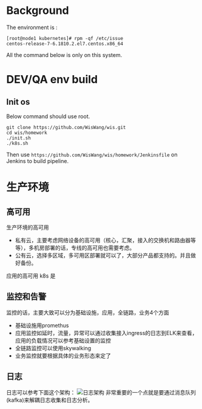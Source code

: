 # Background

The environment is :

```shell
[root@node1 kubernetes]# rpm -qf /etc/issue
centos-release-7-6.1810.2.el7.centos.x86_64
```

All the command below is only on this system.

# DEV/QA env build

## Init os

Below command should use root.

```shell
git clone https://github.com/WisWang/wis.git
cd wis/homework
./init.sh
./k8s.sh
```

Then use `https://github.com/WisWang/wis/homework/Jenkinsfile` on Jenkins to build pipeline.

# 生产环境

## 高可用

生产环境的高可用

- 私有云，主要考虑网络设备的高可用（核心，汇聚，接入的交换机和路由器等等），多机房部署的话，专线的高可用也需要考虑。
- 公有云，选择多区域，多可用区部署就可以了，大部分产品都支持的。并且做好备份。

应用的高可用 k8s 是

## 监控和告警

监控的话，主要大致可以分为基础设施，应用，全链路，业务4个方面

- 基础设施用promethus
- 应用监控如延时，流量，异常可以通过收集接入ingress的日志到ELK来查看，应用的负载情况可以参考基础设置的监控
- 全链路监控可以使用skywalking
- 业务监控就要根据具体的业务形态来定了

## 日志

日志可以参考下面这个架构：
![日志架构](https://img2018.cnblogs.com/blog/635909/201810/635909-20181030215156631-2078677630.jpg "log")
非常重要的一个点就是要通过消息队列(kafka)来解耦日志收集和日志分析。
